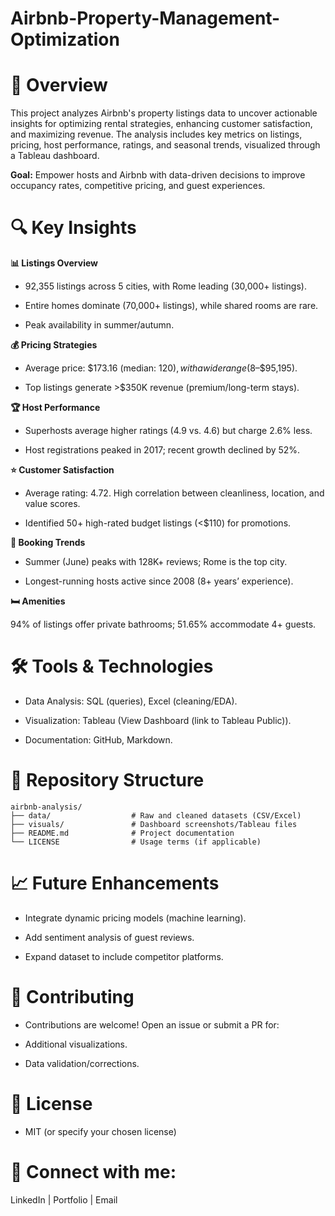 # Airbnb-Property-Management-Optimization

# 📌 Overview

This project analyzes Airbnb's property listings data to uncover actionable insights for optimizing rental strategies, enhancing customer satisfaction, and maximizing revenue. The analysis includes key metrics on listings, pricing, host performance, ratings, and seasonal trends, visualized through a Tableau dashboard.

**Goal:** Empower hosts and Airbnb with data-driven decisions to improve occupancy rates, competitive pricing, and guest experiences.

# 🔍 Key Insights

**📊 Listings Overview**

- 92,355 listings across 5 cities, with Rome leading (30,000+ listings).

- Entire homes dominate (70,000+ listings), while shared rooms are rare.

- Peak availability in summer/autumn.

**💰 Pricing Strategies**

- Average price: $173.16 (median: $120), with a wide range ($8–$95,195).

- Top listings generate >$350K revenue (premium/long-term stays).

**🏆 Host Performance**

- Superhosts average higher ratings (4.9 vs. 4.6) but charge 2.6% less.

- Host registrations peaked in 2017; recent growth declined by 52%.

**⭐ Customer Satisfaction**

- Average rating: 4.72. High correlation between cleanliness, location, and value scores.

- Identified 50+ high-rated budget listings (<$110) for promotions.

**📅 Booking Trends**

- Summer (June) peaks with 128K+ reviews; Rome is the top city.

- Longest-running hosts active since 2008 (8+ years’ experience).

**🛏️ Amenities**

94% of listings offer private bathrooms; 51.65% accommodate 4+ guests.

# 🛠️ Tools & Technologies

- Data Analysis: SQL (queries), Excel (cleaning/EDA).

- Visualization: Tableau (View Dashboard (link to Tableau Public)).

- Documentation: GitHub, Markdown.

# 📂 Repository Structure
```plaintext
airbnb-analysis/  
├── data/                  # Raw and cleaned datasets (CSV/Excel)  
├── visuals/               # Dashboard screenshots/Tableau files  
├── README.md              # Project documentation  
└── LICENSE                # Usage terms (if applicable)  

```


# 📈 Future Enhancements

- Integrate dynamic pricing models (machine learning).

- Add sentiment analysis of guest reviews.

- Expand dataset to include competitor platforms.

# 🤝 Contributing

- Contributions are welcome! Open an issue or submit a PR for:

- Additional visualizations.

- Data validation/corrections.

# 📜 License
- MIT (or specify your chosen license)

# 🔗 Connect with me:

LinkedIn | Portfolio | Email
